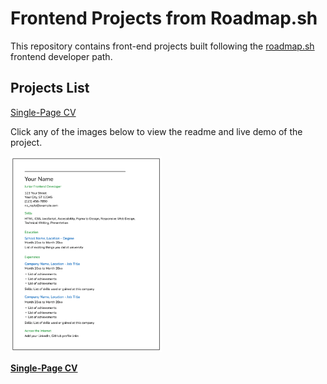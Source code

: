 # Frontend Projects from Roadmap.sh
This repository contains front-end projects built following the [roadmap.sh](https://roadmap.sh/) frontend developer path.

## Projects List
[Single-Page CV](https://roadmap.sh/projects/single-page-cv)

Click any of the images below to view the readme and live demo of the project.
<p align="left"><a href="[https://example.com/Frontend-Projects/01-Single-Page-CV](https://github.com/billalBELKACEM/roadmap.sh/blob/main/Frontend%20Projects/01.%20Single-Page%20CV/index.html)" target="_blank">
    <img src="./assets/images/CV.png" alt="Single-Page CV" width="48%">
    <p><strong>Single-Page CV</strong></p>
</a></p>

